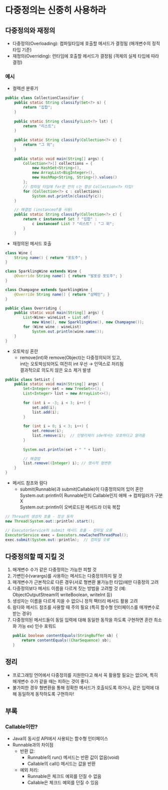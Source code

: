 # 다중정의는 신중히 사용하라
## 다중정의와 재정의
- 다중정의(Overloading): 컴파일타임에 호출할 메서드가 결정됨 (매개변수의 정적 타입 기준)
- 재정의(Overriding): 런타임에 호출할 메서드가 결정됨 (객체의 실제 타입에 따라 결정)
### 예시
- 컬렉션 분류기
```java
public class CollectionClassifier {
    public static String classify(Set<?> s) { 
        return "집합";
    }
    
    public static String classify(List<?> lst) { 
        return "리스트";
    }
    
    public static String classify(Collection<?> c) { 
        return "그 외";
    }
    
    public static void main(String[] args) {
        Collection<?>[] collections = { 
            new HashSet<String>(), 
            new ArrayList<BigInteger>(), 
            new HashMap<String, String>().values() 
        };
        // 컴파일 타임에 for문 안의 c는 항상 Collection<?> 타입!
        for (Collection<?> c : collections) 
            System.out.println(classify(c)); 
    }

    // 해결법 (instanceof를 사용)
    public static String classify(Collection<?> c) {
        return c instanceof Set ? "집합" :
            c instanceof List ? "리스트" : "그 외";
        }
    }
```
- 재정의된 메서드 호출
```java
class Wine {
    String name() { return "포도주"; } 
}

class SparklingWine extends Wine {
    @Override String name() { return "발포성 포도주"; }
}

class Champagne extends SparklingWine {
    @Override String name() { return "샴페인"; }
}

public class Overriding {
    public static void main(String[] args) { 
        List<Wine> wineList = List.of(
            new Wine(), new SparklingWine(), new Champagne());
        for (Wine wine : wineList)
            System.out.println(wine.name());
    } 
}
```
- 오토박싱 혼란
  - remove(int)와 remove(Object)는 다중정의되어 있고, <br>
    int는 오토박싱되어도 여전히 int 우선 → 인덱스로 처리됨 <br>
    결과적으로 의도치 않은 요소 제거 발생
```java
public class SetList {
    public static void main(String[] args) {
        Set<Integer> set = new TreeSet<>();
        List<Integer> list = new ArrayList<>();
        
        for (int i = -3; i < 3; i++) {
            set.add(i);
            list.add(i);
        }
        
        for (int i = 0; i < 3; i++) {
            set.remove(i);
            list.remove(i);  // 인텔리제이 ide에서는 모호하다고 알려줌
        }
        
        System.out.println(set + " " + list);

        // 해결법
        list.remove((Integer) i); // 명시적 형변환
    }
}
```
- 메서드 참조와 람다
  - submit(Runnable)과 submit(Callable<T>)이 다중정의되어 있어 혼란<br>
    System.out::println이 Runnable인지 Callable인지 애매 → 컴파일러가 구분 X<br>
    System.out::println이 오버로드된 메서드라 더욱 복잡
```java
// Thread의 생성자 호출 - 정상 동작
new Thread(System.out::println).start();

// ExecutorService의 submit 메서드 호출 - 컴파일 오류
ExecutorService exec = Executors.newCachedThreadPool();
exec.submit(System.out::println);  // 컴파일 오류
```

## 다중정의할 때 지킬 것
1. 매개변수 수가 같은 다중정의는 가능한 피할 것
2. 가변인수(varargs)를 사용하는 메서드는 다중정의하지 말 것
3. 매개변수가 근본적으로 다른 경우(서로 형변환 불가능한 타입)에만 다중정의 고려
4. 다중정의보다 메서드 이름을 다르게 짓는 방법을 고려할 것 (예: ObjectOutputStream의 writeBoolean, writeInt 등)
5. 생성자는 이름을 다르게 지을 수 없으니 정적 팩터리 메서드 활용 고려
6. 람다와 메서드 참조를 사용할 때 주의 필요 (특히 함수형 인터페이스를 매개변수로 받는 경우)
7. 다중정의된 메서드들이 동일 입력에 대해 동일한 동작을 하도록 구현하면 혼란 최소화 가능
   ex) 인수 포워드
    ```java
    public boolean contentEquals(StringBuffer sb) {
        return contentEquals((CharSequence) sb);
    }
    ```
## 정리
- 프로그래밍 언어에서 다중정의를 지원한다고 해서 꼭 활용할 필요는 없으며, 특히 매개변수 수가 같을 때는 피하는 것이 좋다. 
- 불가피한 경우 형변환을 통해 정확한 메서드가 호출되도록 하거나, 같은 입력에 대해 동일하게 동작하도록 구현하자!

## 부록
### Callable이란?
- Java의 동시성 API에서 사용되는 함수형 인터페이스
- Runnable과의 차이점
  - 반환 값:
    - Runnable의 run() 메서드는 반환 값이 없음(void)
    - Callable의 call() 메서드는 값을 반환
  - 예외 처리:
    - Runnable은 체크드 예외를 던질 수 없음
    - Callable은 체크드 예외를 던질 수 있음
